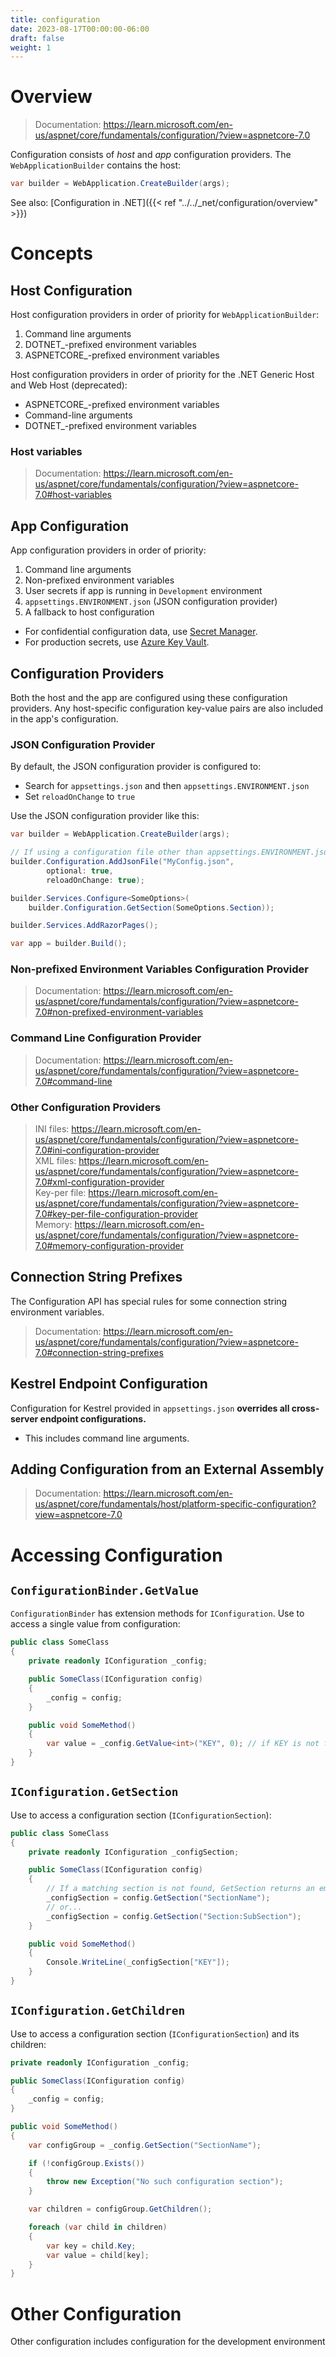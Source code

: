 ```yaml
---
title: configuration
date: 2023-08-17T00:00:00-06:00
draft: false
weight: 1
---
```


# Overview
> Documentation: https://learn.microsoft.com/en-us/aspnet/core/fundamentals/configuration/?view=aspnetcore-7.0

Configuration consists of *host* and *app* configuration providers.  The `WebApplicationBuilder` contains the host:
```cs
var builder = WebApplication.CreateBuilder(args);
```

See also: [Configuration in .NET]({{< ref "../../_net/configuration/overview" >}})

# Concepts
## Host Configuration
Host configuration providers in order of priority for `WebApplicationBuilder`:
1. Command line arguments
2. DOTNET_-prefixed environment variables
3. ASPNETCORE_-prefixed environment variables

Host configuration providers in order of priority for the .NET Generic Host and Web Host (deprecated):
- ASPNETCORE_-prefixed environment variables
- Command-line arguments
- DOTNET_-prefixed environment variables

### Host variables
> Documentation: https://learn.microsoft.com/en-us/aspnet/core/fundamentals/configuration/?view=aspnetcore-7.0#host-variables

## App Configuration
App configuration providers in order of priority:
1. Command line arguments
2. Non-prefixed environment variables
3. User secrets if app is running in `Development` environment
4. `appsettings.ENVIRONMENT.json` (JSON configuration provider)
5. A fallback to host configuration

- For confidential configuration data, use [Secret Manager](https://docs.microsoft.com/en-us/aspnet/core/security/app-secrets?view=aspnetcore-6.0#secret-manager).  
- For production secrets, use [Azure Key Vault](https://docs.microsoft.com/en-us/aspnet/core/security/key-vault-configuration?view=aspnetcore-6.0).

## Configuration Providers
Both the host and the app are configured using these configuration providers.  Any host-specific configuration key-value pairs are also included in the app's configuration.

### JSON Configuration Provider
By default, the JSON configuration provider is configured to:
- Search for `appsettings.json` and then `appsettings.ENVIRONMENT.json` 
- Set `reloadOnChange` to `true`

Use the JSON configuration provider like this:
```cs
var builder = WebApplication.CreateBuilder(args);

// If using a configuration file other than appsettings.ENVIRONMENT.json:
builder.Configuration.AddJsonFile("MyConfig.json",
        optional: true,
        reloadOnChange: true);

builder.Services.Configure<SomeOptions>(
    builder.Configuration.GetSection(SomeOptions.Section));

builder.Services.AddRazorPages();

var app = builder.Build();
```

### Non-prefixed Environment Variables Configuration Provider
> Documentation: https://learn.microsoft.com/en-us/aspnet/core/fundamentals/configuration/?view=aspnetcore-7.0#non-prefixed-environment-variables

### Command Line Configuration Provider
> Documentation: https://learn.microsoft.com/en-us/aspnet/core/fundamentals/configuration/?view=aspnetcore-7.0#command-line

### Other Configuration Providers
> INI files: https://learn.microsoft.com/en-us/aspnet/core/fundamentals/configuration/?view=aspnetcore-7.0#ini-configuration-provider  
> XML files: https://learn.microsoft.com/en-us/aspnet/core/fundamentals/configuration/?view=aspnetcore-7.0#xml-configuration-provider  
> Key-per file: https://learn.microsoft.com/en-us/aspnet/core/fundamentals/configuration/?view=aspnetcore-7.0#key-per-file-configuration-provider  
> Memory: https://learn.microsoft.com/en-us/aspnet/core/fundamentals/configuration/?view=aspnetcore-7.0#memory-configuration-provider

## Connection String Prefixes
The Configuration API has special rules for some connection string environment variables.

> Documentation: https://learn.microsoft.com/en-us/aspnet/core/fundamentals/configuration/?view=aspnetcore-7.0#connection-string-prefixes

## Kestrel Endpoint Configuration
Configuration for Kestrel provided in `appsettings.json` **overrides all cross-server endpoint configurations.**
- This includes command line arguments.

## Adding Configuration from an External Assembly
> Documentation: https://learn.microsoft.com/en-us/aspnet/core/fundamentals/host/platform-specific-configuration?view=aspnetcore-7.0

# Accessing Configuration
## `ConfigurationBinder.GetValue`
`ConfigurationBinder` has extension methods for `IConfiguration`.  Use to access a single value from configuration:
```cs
public class SomeClass 
{
    private readonly IConfiguration _config;

    public SomeClass(IConfiguration config) 
    {
        _config = config;
    }

    public void SomeMethod()
    {
        var value = _config.GetValue<int>("KEY", 0); // if KEY is not found, use the default value of 0
    }
}
``` 

## `IConfiguration.GetSection`
Use to access a configuration section (`IConfigurationSection`):
```cs
public class SomeClass 
{
    private readonly IConfiguration _configSection;

    public SomeClass(IConfiguration config) 
    {
        // If a matching section is not found, GetSection returns an empty IConfigurationSection.
        _configSection = config.GetSection("SectionName");
        // or...
        _configSection = config.GetSection("Section:SubSection");
    }

    public void SomeMethod() 
    {
        Console.WriteLine(_configSection["KEY"]);
    }
}
```

## `IConfiguration.GetChildren`
Use to access a configuration section (`IConfigurationSection`) and its children:
```cs
private readonly IConfiguration _config;

public SomeClass(IConfiguration config) 
{
    _config = config;
}

public void SomeMethod()
{
    var configGroup = _config.GetSection("SectionName");

    if (!configGroup.Exists()) 
    {
        throw new Exception("No such configuration section");
    }

    var children = configGroup.GetChildren();

    foreach (var child in children)
    {
        var key = child.Key;
        var value = child[key];
    }
}
```

# Other Configuration
Other configuration includes configuration for the development environment